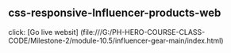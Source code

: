 ## css-responsive-Influencer-products-web 
click: [Go live websit] (file:///G:/PH-HERO-COURSE-CLASS-CODE/Milestone-2/module-10.5/influencer-gear-main/index.html)






